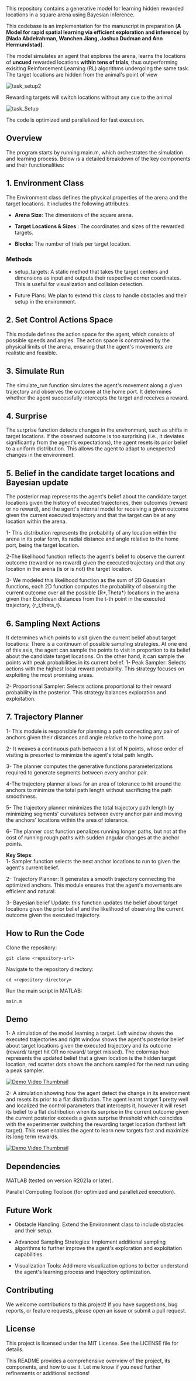 This repository contains a generative model for learning hidden rewarded locations in a square arena using Bayesian inference. 

This codebase is an implementation for the manuscript in preparation (**A Model for rapid spatial learning via efficient exploration and inference**) by **[Nada Abdelrahman,  Wanchen Jiang, Joshua Dudman and Ann Hermundstad]**. 

The model simulates an agent that explores the arena, learns the locations of **uncued** rewarded locations **within tens of trials**, thus outperforming exisiting Reinforcement Learning (RL) algorithms undergoing the same task. 
The target locations are hidden from the animal's point of view

![task_setup2](https://github.com/user-attachments/assets/f8332ff1-e263-46e4-aa6f-0eef51983428)


Rewarding targets will switch locations without any cue to the animal

![task_Setup](https://github.com/user-attachments/assets/3b7d7c6d-a5bb-41c4-afe8-f1b88623ea32)

The code is optimized and parallelized for fast execution.

## Overview
The program starts by running main.m, which orchestrates the simulation and learning process. Below is a detailed breakdown of the key components and their functionalities:

## 1. Environment Class
The Environment class defines the physical properties of the arena and the target locations. It includes the following attributes:

- **Arena Size**: The dimensions of the square arena.

- **Target Locations & Sizes** : The coordinates and sizes of the rewarded targets.

- **Blocks**: The number of trials per target location.

 ### Methods
- setup_targets: A static method that takes the target centers and dimensions as input and outputs their respective corner coordinates. This is useful for visualization and collision detection.

- Future Plans: We plan to extend this class to handle obstacles and their setup in the environment.

## 2. Set Control Actions Space
This module defines the action space for the agent, which consists of possible speeds and angles. The action space is constrained by the physical limits of the arena, ensuring that the agent's movements are realistic and feasible.

## 3. Simulate Run
The simulate_run function simulates the agent's movement along a given trajectory and observes the outcome at the home port. It determines whether the agent successfully intercepts the target and receives a reward.

## 4. Surprise
The surprise function detects changes in the environment, such as shifts in target locations. If the observed outcome is too surprising (i.e., it deviates significantly from the agent's expectations), the agent resets its prior belief to a uniform distribution. This allows the agent to adapt to unexpected changes in the environment.

## 5. Belief in the candidate target locations and Bayesian update
The posterior map represents the agent's belief about the candidate target locations given the history of executed trajectories, their outcomes (reward or no reward), and the agent's internal model for receiving a given outcome given the current executed trajectory and that the target can be at any location within the arena. 

1- This distribution represents the probability of any location within the arena in its polar form, its radial distance and angle relative to the home port, being the target location.

2-The likelihood function reflects the agent's belief to observe the current outcome (reward or no reward) given the executed trajectory and that any location in the arena (is or is not) the target location.

3- We modeled this likelihood function as the sum of 2D Gaussian functions, each 2D function computes the probability of observing the current outcome over all the possible {R*,Theta*} locations in the arena given their Euclidean distances from the t-th point in the executed trajectory, {r_t,theta_t}.

## 6. Sampling Next Actions
It determines which points to visit given the current belief about target locations:
There is a continuum of possible sampling strategies. At one end of this axis, the agent can sample the points to visit in proportion to its belief about the candidate target locations. On the other hand, it can sample the points with peak probabilities in its current belief. 
1- Peak Sampler: Selects actions with the highest local reward probability. This strategy focuses on exploiting the most promising areas.

2- Proportional Sampler: Selects actions proportional to their reward probability in the posterior. This strategy balances exploration and exploitation.

## 7. Trajectory Planner
1- This module is responsible for planning a path connecting any pair of anchors given their distances and angle relative to the home port.

2- It weaves a continuous path between a list of N points, whose order of visiting is presorted to minimize the agent's total path length. 

3- The planner computes the generative functions parameterizations required to generate segments between every anchor pair.

4-The trajectory planner allows for an area of tolerance to hit around the anchors to minimize the total path length without sacrificing the path smoothness.

5- The trajectory planner minimizes the total trajectory path length by minimizing segments' curvatures between every anchor pair and moving the anchors' locations within the area of tolerance.

6- The planner cost function penalizes running longer paths, but not at the cost of running rough paths with sudden angular changes at the anchor points.


**Key Steps**:\
1- Sampler function selects the next anchor locations to run to given the agent's current belief.

2- Trajectory Planner: It generates a smooth trajectory connecting the optimized anchors. This module ensures that the agent's movements are efficient and natural.

3- Bayesian belief Update: this function updates the belief about target locations given the prior belief and the likelihood of observing the current outcome given the executed trajectory.

## How to Run the Code
Clone the repository:

```console
git clone <repository-url>
```
Navigate to the repository directory:
```console
cd <repository-directory>
```
Run the main script in MATLAB:
```console
main.m
```

## Demo
 
 1- A simulation of the model learning a target. Left window shows the executed trajectories and right window shows the agent's posterior belief about target locations
  given the executed trajectory and its outcome (reward/ target hit OR no reward/ target missed). The colormap hue represents the updated belief 
 that a given location is the hidden target location, red scatter dots shows the anchors sampled for the next run using a peak sampler. 

[comment]: <> (<video src="https://raw.githubusercontent.com/NadaYehia/Generative-Bayesian-learning-of-hidden-target/main/Demo/V1.mp4" controls width="640"></video>)

[![Demo Video Thumbnail](https://img.youtube.com/vi/9O7vQaQbwuo/0.jpg)](https://youtu.be/9O7vQaQbwuo)


2- A simulation showing how the agent detect the change in its environment and resets its prior to a flat distribution. 
The agent learnt target 1 pretty well and localized the control parameters that intercepts it, however it will reset its belief to a flat distribution when its surprise in the current outcome given the current posterior exceeds a given surprise threshold which coincides with the experimenter switching the rewarding target location (farthest left target). This reset enables the agent to learn new targets fast and maximize its long term rewards.

[![Demo Video Thumbnail](https://img.youtube.com/vi/raxOUuS0T1o/0.jpg)](https://youtu.be/raxOUuS0T1o)


## Dependencies
MATLAB (tested on version R2021a or later).

Parallel Computing Toolbox (for optimized and parallelized execution).

## Future Work
- Obstacle Handling: Extend the Environment class to include obstacles and their setup.

- Advanced Sampling Strategies: Implement additional sampling algorithms to further improve the agent's exploration and exploitation capabilities.

- Visualization Tools: Add more visualization options to better understand the agent's learning process and trajectory optimization.

## Contributing
We welcome contributions to this project! If you have suggestions, bug reports, or feature requests, please open an issue or submit a pull request.

## License
This project is licensed under the MIT License. See the LICENSE file for details.

This README provides a comprehensive overview of the project, its components, and how to use it. Let me know if you need further refinements or additional sections!
